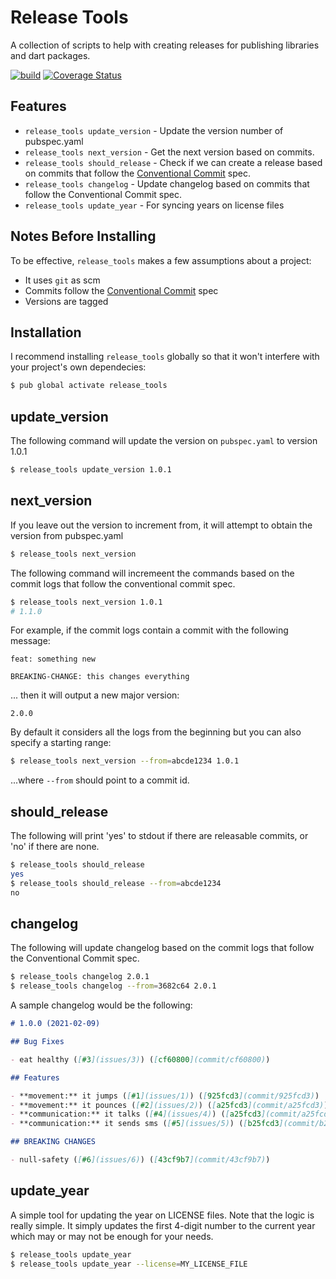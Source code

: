 # Release Tools

A collection of scripts to help with creating releases for publishing libraries and dart packages.


[![build](https://github.com/asartalo/release_tools/actions/workflows/ci.yml/badge.svg)](https://github.com/asartalo/conventional/actions/workflows/ci.yml) [![Coverage Status](https://coveralls.io/repos/github/asartalo/release_tools/badge.svg?branch=main)](https://coveralls.io/github/asartalo/release_tools?branch=main)

## Features

- `release_tools update_version` - Update the version number of pubspec.yaml
- `release_tools next_version` - Get the next version based on commits.
- `release_tools should_release` - Check if we can create a release based on commits that follow the [Conventional Commit](https://www.conventionalcommits.org/) spec.
- `release_tools changelog` - Update changelog based on commits that follow the Conventional Commit spec.
- `release_tools update_year` - For syncing years on license files

## Notes Before Installing

To be effective, `release_tools` makes a few assumptions about a project:

- It uses `git` as scm
- Commits follow the [Conventional Commit](https://www.conventionalcommits.org/) spec
- Versions are tagged


## Installation

I recommend installing `release_tools` globally so that it won't interfere with your project's own dependecies:

```sh
$ pub global activate release_tools
```

## update_version

The following command will update the version on `pubspec.yaml` to version 1.0.1

```sh
$ release_tools update_version 1.0.1
```

## next_version

If you leave out the version to increment from, it will attempt to obtain the version from pubspec.yaml

```sh
$ release_tools next_version
```

The following command will incremeent the commands based on the commit logs that follow the conventional commit spec.

```sh
$ release_tools next_version 1.0.1
# 1.1.0
```

For example, if the commit logs contain a commit with the following message:

```
feat: something new

BREAKING-CHANGE: this changes everything
```

... then it will output a new major version:
```
2.0.0
```

By default it considers all the logs from the beginning but you can also specify a starting range:

```sh
$ release_tools next_version --from=abcde1234 1.0.1
```

...where `--from` should point to a commit id.

## should_release

The following will print 'yes' to stdout if there are releasable commits, or 'no' if there are none.

```sh
$ release_tools should_release
yes
$ release_tools should_release --from=abcde1234
no
```

## changelog

The following will update changelog based on the commit logs that follow the Conventional Commit spec.

```sh
$ release_tools changelog 2.0.1
$ release_tools changelog --from=3682c64 2.0.1
```

A sample changelog would be the following:

```markdown
# 1.0.0 (2021-02-09)

## Bug Fixes

- eat healthy ([#3](issues/3)) ([cf60800](commit/cf60800))

## Features

- **movement:** it jumps ([#1](issues/1)) ([925fcd3](commit/925fcd3))
- **movement:** it pounces ([#2](issues/2)) ([a25fcd3](commit/a25fcd3))
- **communication:** it talks ([#4](issues/4)) ([a25fcd3](commit/a25fcd3))
- **communication:** it sends sms ([#5](issues/5)) ([b25fcd3](commit/b25fcd3))

## BREAKING CHANGES

- null-safety ([#6](issues/6)) ([43cf9b7](commit/43cf9b7))
```

## update_year

A simple tool for updating the year on LICENSE files. Note that the logic is really simple. It simply updates the first 4-digit number to the current year which may or may not be enough for your needs.

```sh
$ release_tools update_year
$ release_tools update_year --license=MY_LICENSE_FILE
```